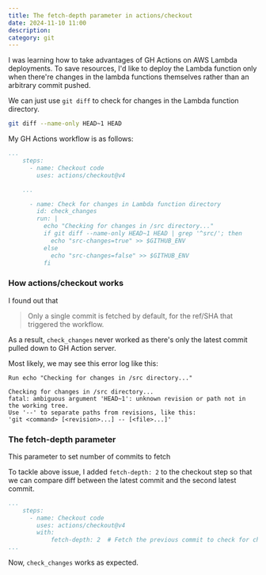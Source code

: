 ```yaml
---
title: The fetch-depth parameter in actions/checkout
date: 2024-11-10 11:00
description:
category: git
---
```


I was learning how to take advantages of GH Actions on AWS Lambda deployments. To save resources, I'd like to deploy the Lambda function only when there're changes in the lambda functions themselves rather than an arbitrary commit pushed.

We can just use `git diff` to check for changes in the Lambda function directory.

```bash
git diff --name-only HEAD~1 HEAD
```

My GH Actions workflow is as follows:

```yaml
...
    steps:
      - name: Checkout code
        uses: actions/checkout@v4

    ...

      - name: Check for changes in Lambda function directory
        id: check_changes
        run: |
          echo "Checking for changes in /src directory..."
          if git diff --name-only HEAD~1 HEAD | grep '^src/'; then
            echo "src-changes=true" >> $GITHUB_ENV
          else
            echo "src-changes=false" >> $GITHUB_ENV
          fi
```

### How actions/checkout works

I found out that

> Only a single commit is fetched by default, for the ref/SHA that triggered the workflow.

As a result, `check_changes` never worked as there's only the latest commit pulled down to GH Action server.

Most likely, we may see this error log like this:

```
Run echo "Checking for changes in /src directory..."

Checking for changes in /src directory...
fatal: ambiguous argument 'HEAD~1': unknown revision or path not in the working tree.
Use '--' to separate paths from revisions, like this:
'git <command> [<revision>...] -- [<file>...]'
```

### The fetch-depth parameter
This parameter to set number of commits to fetch

To tackle above issue, I added `fetch-depth: 2` to the checkout step so that we can compare diff between the latest commit and the second latest commit.

```yaml
...
    steps:
      - name: Checkout code
        uses: actions/checkout@v4
        with:
            fetch-depth: 2  # Fetch the previous commit to check for changes
...
```

Now, `check_changes` works as expected.
